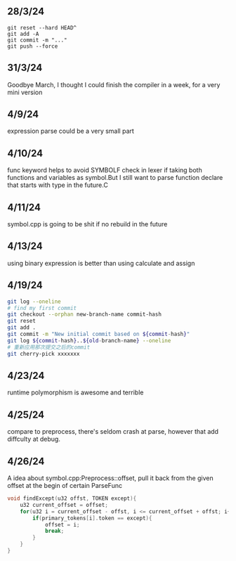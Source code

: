 ## 28/3/24
```
git reset --hard HEAD^
git add -A
git commit -m "..."
git push --force
```
## 31/3/24
Goodbye March, I thought I could finish the compiler in a week, for a very mini version

## 4/9/24
expression parse could be a very small part

## 4/10/24
func keyword helps to avoid SYMBOLF check in lexer if taking both functions and variables as symbol.But I still want to parse function declare that starts with type in the future.C

## 4/11/24
symbol.cpp is going to be shit if no rebuild in the future

## 4/13/24
using binary expression is better than using calculate and assign

## 4/19/24
```bash
git log --oneline
# find my first commit
git checkout --orphan new-branch-name commit-hash
git reset
git add .
git commit -m "New initial commit based on ${commit-hash}"
git log ${commit-hash}..${old-branch-name} --oneline
# 重新应用那次提交之后的commit
git cherry-pick xxxxxxx
```

## 4/23/24
runtime polymorphism is awesome and terrible

## 4/25/24
compare to preprocess, there's seldom crash at parse, however that add diffculty at debug.


## 4/26/24
A idea about symbol.cpp:Preprocess::offset, pull it back from the given offset at the begin of certain ParseFunc
```c++
void findExcept(u32 offst, TOKEN except){
    u32 current_offset = offset;
    for(u32 i = current_offset - offst, i <= current_offset + offst; i++){
        if(primary_tokens[i].token == except){
            offset = i;
            break;
        }
    }
}
```